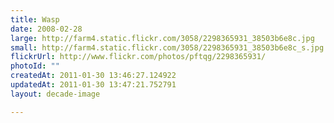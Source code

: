 ```yaml
---
title: Wasp
date: 2008-02-28
large: http://farm4.static.flickr.com/3058/2298365931_38503b6e8c.jpg
small: http://farm4.static.flickr.com/3058/2298365931_38503b6e8c_s.jpg
flickrUrl: http://www.flickr.com/photos/pftqg/2298365931/
photoId: ""
createdAt: 2011-01-30 13:46:27.124922
updatedAt: 2011-01-30 13:47:21.752791
layout: decade-image

---
```


